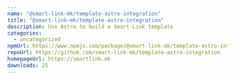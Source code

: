 ```yaml
---
name: "@smart-link-mk/template-astro-integration"
title: "@smart-link-mk/template-astro-integration"
description: Use Astro to build a Smart-Link template
categories:
  - uncategorized
npmUrl: https://www.npmjs.com/package/@smart-link-mk/template-astro-integration
repoUrl: https://github.com/smart-link-mk/template-astro-integration
homepageUrl: https://smartlink.mk
downloads: 25
---
```


